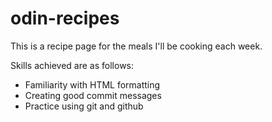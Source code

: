 # odin-recipes

This is a recipe page for the meals I'll be cooking each week. 

Skills achieved are as follows: 
- Familiarity with HTML formatting
- Creating good commit messages 
- Practice using git and github
